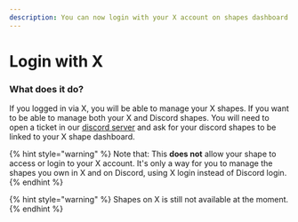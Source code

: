 ```yaml
---
description: You can now login with your X account on shapes dashboard!
---
```


# Login with X

### What does it do?

If you logged in via X, you will be able to manage your X shapes. If you want to be able to manage both your X and Discord shapes. You will need to open a ticket in our [discord server](https://discord.gg/shapes) and ask for your discord shapes to be linked to your X shape dashboard.

{% hint style="warning" %}
Note that: This **does not** allow your shape to access or login to your X account. It's only a way for you to manage the shapes you own in X and on Discord, using X login instead of Discord login.
{% endhint %}

{% hint style="warning" %}
Shapes on X is still not available at the moment.
{% endhint %}
